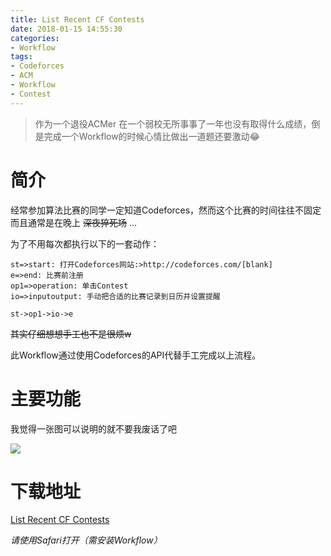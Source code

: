 ```yaml
---
title: List Recent CF Contests
date: 2018-01-15 14:55:30
categories: 
- Workflow
tags: 
- Codeforces
- ACM
- Workflow
- Contest
---
```



> 作为一个退役ACMer 在一个弱校无所事事了一年也没有取得什么成绩，倒是完成一个Workflow的时候心情比做出一道题还要激动😂
<!-- more -->

# 简介
经常参加算法比赛的同学一定知道Codeforces，然而这个比赛的时间往往不固定而且通常是在晚上 ~~深夜猝死场~~ ...

为了不用每次都执行以下的一套动作：

```flow
st=>start: 打开Codeforces网站:>http://codeforces.com/[blank]
e=>end: 比赛前注册
op1=>operation: 单击Contest
io=>inputoutput: 手动把合适的比赛记录到日历并设置提醒

st->op1->io->e
```

~~其实仔细想想手工也不是很烦w~~ 

此Workflow通过使用Codeforces的API代替手工完成以上流程。

# 主要功能
我觉得一张图可以说明的就不要我废话了吧

![](List-Recent-CF-Contests.GIF)

# 下载地址

[List Recent CF Contests](https://workflow.is/workflows/1be72bf905b94818bf69a704a20d42ff)

*请使用Safari打开（需安装Workflow）*